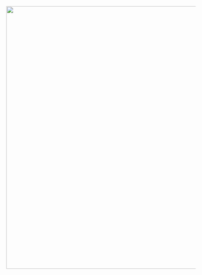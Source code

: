

  <img align="center" src="https://tenor.com/de/view/bumble-bee-sus-gif-8566306001639863160.gif" width="800" height="700">
  
<!---
PhilippBreitler/PhilippBreitler is a ✨ special ✨ repository because its `README.md` (this f
ile) appears on your GitHub profile.
You can click the Preview link to take a look at your changes.
--->
